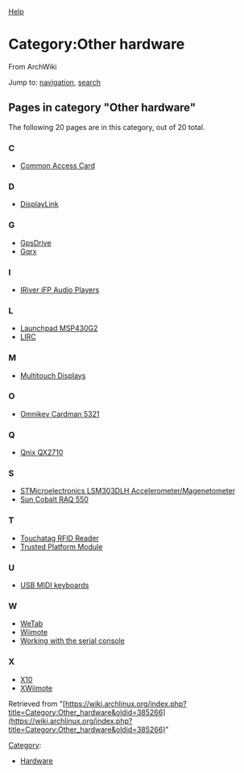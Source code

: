 [Help](//www.mediawiki.org/wiki/Special:MyLanguage/Help:Categories)

# Category:Other hardware

From ArchWiki

Jump to: [navigation](#column-one), [search](#searchInput)

## Pages in category "Other hardware"

The following 20 pages are in this category, out of 20 total.

### C

*   [Common Access Card](/index.php/Common_Access_Card "Common Access Card")

### D

*   [DisplayLink](/index.php/DisplayLink "DisplayLink")

### G

*   [GpsDrive](/index.php/GpsDrive "GpsDrive")
*   [Gqrx](/index.php/Gqrx "Gqrx")

### I

*   [IRiver iFP Audio Players](/index.php/IRiver_iFP_Audio_Players "IRiver iFP Audio Players")

### L

*   [Launchpad MSP430G2](/index.php/Launchpad_MSP430G2 "Launchpad MSP430G2")
*   [LIRC](/index.php/LIRC "LIRC")

### M

*   [Multitouch Displays](/index.php/Multitouch_Displays "Multitouch Displays")

### O

*   [Omnikey Cardman 5321](/index.php/Omnikey_Cardman_5321 "Omnikey Cardman 5321")

### Q

*   [Qnix QX2710](/index.php/Qnix_QX2710 "Qnix QX2710")

### S

*   [STMicroelectronics LSM303DLH Accelerometer/Magenetometer](/index.php/STMicroelectronics_LSM303DLH_Accelerometer/Magenetometer "STMicroelectronics LSM303DLH Accelerometer/Magenetometer")
*   [Sun Cobalt RAQ 550](/index.php/Sun_Cobalt_RAQ_550 "Sun Cobalt RAQ 550")

### T

*   [Touchatag RFID Reader](/index.php/Touchatag_RFID_Reader "Touchatag RFID Reader")
*   [Trusted Platform Module](/index.php/Trusted_Platform_Module "Trusted Platform Module")

### U

*   [USB MIDI keyboards](/index.php/USB_MIDI_keyboards "USB MIDI keyboards")

### W

*   [WeTab](/index.php/WeTab "WeTab")
*   [Wiimote](/index.php/Wiimote "Wiimote")
*   [Working with the serial console](/index.php/Working_with_the_serial_console "Working with the serial console")

### X

*   [X10](/index.php/X10 "X10")
*   [XWiimote](/index.php/XWiimote "XWiimote")

Retrieved from "[https://wiki.archlinux.org/index.php?title=Category:Other_hardware&oldid=385266](https://wiki.archlinux.org/index.php?title=Category:Other_hardware&oldid=385266)"

[Category](/index.php/Special:Categories "Special:Categories"):

*   [Hardware](/index.php/Category:Hardware "Category:Hardware")